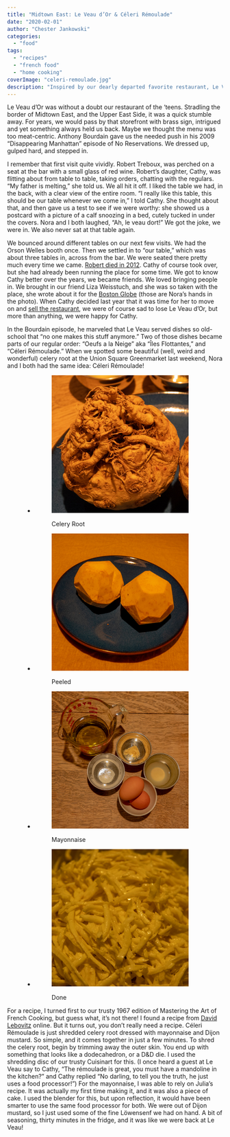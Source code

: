 ```yaml
---
title: "Midtown East: Le Veau d’Or & Céleri Rémoulade"
date: "2020-02-01"
author: "Chester Jankowski"
categories: 
  - "food"
tags: 
  - "recipes"
  - "french food"
  - "home cooking"
coverImage: "celeri-remoulade.jpg"
description: "Inspired by our dearly departed favorite restaurant, Le Veau d'Or, we made one of their iconic dishers, Céleri Rémoulade."
---
```


Le Veau d’Or was without a doubt our restaurant of the ‘teens. Stradling the border of Midtown East, and the Upper East Side, it was a quick stumble away. For years, we would pass by that storefront with brass sign, intrigued and yet something always held us back. Maybe we thought the menu was too meat-centric. Anthony Bourdain gave us the needed push in his 2009 “Disappearing Manhattan” episode of No Reservations. We dressed up, gulped hard, and stepped in.

I remember that first visit quite vividly. Robert Treboux, was perched on a seat at the bar with a small glass of red wine. Robert’s daughter, Cathy, was flitting about from table to table, taking orders, chatting with the regulars. “My father is melting,” she told us. We all hit it off. I liked the table we had, in the back, with a clear view of the entire room. “I really like this table, this should be our table whenever we come in,” I told Cathy. She thought about that, and then gave us a test to see if we were worthy: she showed us a postcard with a picture of a calf snoozing in a bed, cutely tucked in under the covers. Nora and I both laughed, “Ah, le veau dort!” We got the joke, we were in. We also never sat at that table again.

We bounced around different tables on our next few visits. We had the Orson Welles booth once. Then we settled in to “our table,” which was about three tables in, across from the bar. We were seated there pretty much every time we came. [Robert died in 2012](https://www.nytimes.com/2012/08/24/dining/robert-treboux-owner-of-le-veau-dor-restaurant-dies-at-87.html). Cathy of course took over, but she had already been running the place for some time. We got to know Cathy better over the years, we became friends. We loved bringing people in. We brought in our friend Liza Weisstuch, and she was so taken with the place, she wrote about it for the [Boston Globe](https://www.bostonglobe.com/lifestyle/food-dining/2015/02/03/escoffier-reigns-tiny-new-york-french-bistro/BbWgWobygWuQ6fUc6lvs4O/story.html) (those are Nora’s hands in the photo). When Cathy decided last year that it was time for her to move on and [sell the restaurant](https://ny.eater.com/2019/7/16/20696473/le-veau-dor-riad-nasr-lee-hanson-frenchette-nyc), we were of course sad to lose Le Veau d’Or, but more than anything, we were happy for Cathy.

In the Bourdain episode, he marveled that Le Veau served dishes so old-school that “no one makes this stuff anymore.” Two of those dishes became parts of our regular order: “Oeufs a la Neige” aka “Îles Flottantes,” and “Céleri Rémoulade.” When we spotted some beautiful (well, weird and wonderful) celery root at the Union Square Greenmarket last weekend, Nora and I both had the same idea: Céleri Rémoulade!

<figure>

- <figure>
    
    ![Celery Root](images/celeri-remoulade-3.jpg)
    
    <figcaption>
    
    Celery Root
    
    </figcaption>
    
    </figure>
    
- <figure>
    
    ![Celery Root peeled](images/celeri-remoulade-4.jpg)
    
    <figcaption>
    
    Peeled
    
    </figcaption>
    
    </figure>
    
- <figure>
    
    ![Mayonnaise](images/celeri-remoulade-2.jpg)
    
    <figcaption>
    
    Mayonnaise
    
    </figcaption>
    
    </figure>
    
- <figure>
    
    ![Celeri Remoulade](images/celeri-remoulade-5.jpg)
    
    <figcaption>
    
    Done
    
    </figcaption>
    
    </figure>
    



</figure>

For a recipe, I turned first to our trusty 1967 edition of Mastering the Art of French Cooking, but guess what, it’s not there! I found a recipe from [David Lebovitz](https://www.davidlebovitz.com/celery-root-remoulade-celeri-rem/) online. But it turns out, you don’t really need a recipe. Céleri Rémoulade is just shredded celery root dressed with mayonnaise and Dijon mustard. So simple, and it comes together in just a few minutes. To shred the celery root, begin by trimming away the outer skin. You end up with something that looks like a dodecahedron, or a D&D die. I used the shredding disc of our trusty Cuisinart for this. (I once heard a guest at Le Veau say to Cathy, “The rémoulade is great, you must have a mandoline in the kitchen?” and Cathy replied “No darling, to tell you the truth, he just uses a food processor!”) For the mayonnaise, I was able to rely on Julia’s recipe. It was actually my first time making it, and it was also a piece of cake. I used the blender for this, but upon reflection, it would have been smarter to use the same food processor for both. We were out of Dijon mustard, so I just used some of the fine Löwensenf we had on hand. A bit of seasoning, thirty minutes in the fridge, and it was like we were back at Le Veau!
